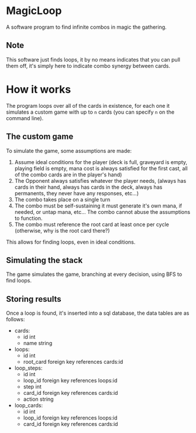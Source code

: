 # MagicLoop
A software program to find infinite combos in magic the gathering.

## Note
This software just finds loops, it by no means indicates that you can pull them off, it's simply here to indicate combo synergy between cards.

#  How it works
The program loops over all of the cards in existence, for each one it simulates a custom game with up to `n` cards (you can specify `n` on the command line).

##  The custom game
To simulate the  game, some assumptions are made:
1. Assume ideal conditions for the player (deck is full, graveyard is empty, playing field is empty, mana cost is always satisfied for the first cast, all of the combo cards are in the player's hand)
2. The Opponent always satisfies whatever the player needs, (always has cards in their hand, always has cards in the deck, always has permanents, they never have any responses, etc...)
3. The combo takes place on a single turn
4. The combo must be self-sustaining it must generate it's own mana, if needed, or untap mana, etc... The combo cannot abuse the assumptions to function.
5. The combo must reference the root card at least once per cycle (otherwise, why is the root card there?)

This allows for finding loops, even in ideal conditions.

## Simulating the stack
The game simulates the game, branching at every decision, using BFS to find loops.

## Storing results
Once a loop is found, it's inserted into a sql database, the data tables are as follows:
* cards:
  * id int
  * name string
* loops:
  * id int
  * root_card foreign key references cards:id
* loop_steps:
  * id int
  * loop_id foreign key references loops:id
  * step int
  * card_id foreign key references cards:id
  * action string
* loop_cards:
  * id int
  * loop_id foreign key references loops:id
  * card_id foreign key references cards:id

